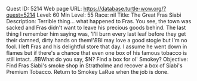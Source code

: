 Quest ID: 5214
Web page URL: https://database.turtle-wow.org/?quest=5214
Level: 60
Min Level: 55
Race: nil
Title: The Great Fras Siabi
Description: Terrible thing... what happened to Fras. You see, the town was sacked and Fras didn't want to leave his precious goods behind. The last thing I remember him saying was, 'I'll burn every last leaf before they get their damned, dirty hands on them!'$B$BI may love a good stogie but I'm no fool. I left Fras and his delightful store that day. I assume he went down in flames but if there's a chance that even one box of his famous tobacco is still intact...$B$BWhat do you say, $N? Find a box for ol' Smokey?
Objective: Find Fras Siabi's smoke shop in Stratholme and recover a box of Siabi's Premium Tobacco. Return to Smokey LaRue when the job is done.
